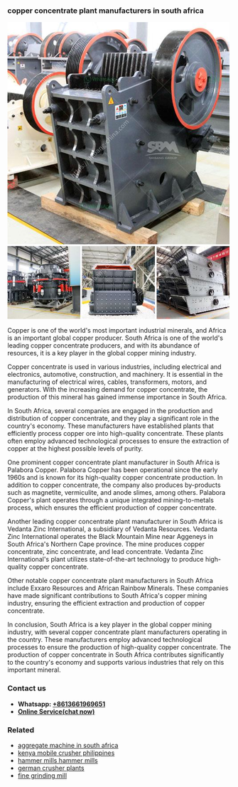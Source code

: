 <h3>copper concentrate plant manufacturers in south africa</h3><img src='1708499359.jpg' alt=''><p>Copper is one of the world's most important industrial minerals, and Africa is an important global copper producer. South Africa is one of the world's leading copper concentrate producers, and with its abundance of resources, it is a key player in the global copper mining industry.</p><p>Copper concentrate is used in various industries, including electrical and electronics, automotive, construction, and machinery. It is essential in the manufacturing of electrical wires, cables, transformers, motors, and generators. With the increasing demand for copper concentrate, the production of this mineral has gained immense importance in South Africa.</p><p>In South Africa, several companies are engaged in the production and distribution of copper concentrate, and they play a significant role in the country's economy. These manufacturers have established plants that efficiently process copper ore into high-quality concentrate. These plants often employ advanced technological processes to ensure the extraction of copper at the highest possible levels of purity.</p><p>One prominent copper concentrate plant manufacturer in South Africa is Palabora Copper. Palabora Copper has been operational since the early 1960s and is known for its high-quality copper concentrate production. In addition to copper concentrate, the company also produces by-products such as magnetite, vermiculite, and anode slimes, among others. Palabora Copper's plant operates through a unique integrated mining-to-metals process, which ensures the efficient production of copper concentrate.</p><p>Another leading copper concentrate plant manufacturer in South Africa is Vedanta Zinc International, a subsidiary of Vedanta Resources. Vedanta Zinc International operates the Black Mountain Mine near Aggeneys in South Africa's Northern Cape province. The mine produces copper concentrate, zinc concentrate, and lead concentrate. Vedanta Zinc International's plant utilizes state-of-the-art technology to produce high-quality copper concentrate.</p><p>Other notable copper concentrate plant manufacturers in South Africa include Exxaro Resources and African Rainbow Minerals. These companies have made significant contributions to South Africa's copper mining industry, ensuring the efficient extraction and production of copper concentrate.</p><p>In conclusion, South Africa is a key player in the global copper mining industry, with several copper concentrate plant manufacturers operating in the country. These manufacturers employ advanced technological processes to ensure the production of high-quality copper concentrate. The production of copper concentrate in South Africa contributes significantly to the country's economy and supports various industries that rely on this important mineral.</p><h3>Contact us</h3><ul><li><strong>Whatsapp:&nbsp;<a href="https://wa.me/8613661969651">+8613661969651</a></strong></li><li><a href="https://swt.shibang-china.com/?git&amp;zhl&amp;copper concentrate plant manufacturers in south africa"><strong>Online Service(chat now)</strong></a></li></ul><h3>Related</h3><ul><li><a href='aggregate machine in south africa.md'>aggregate machine in south africa</a></li><li><a href='kenya mobile crusher philippines.md'>kenya mobile crusher philippines</a></li><li><a href='hammer mills hammer mills.md'>hammer mills hammer mills</a></li><li><a href='german crusher plants.md'>german crusher plants</a></li><li><a href='fine grinding mill.md'>fine grinding mill</a></li></ul>